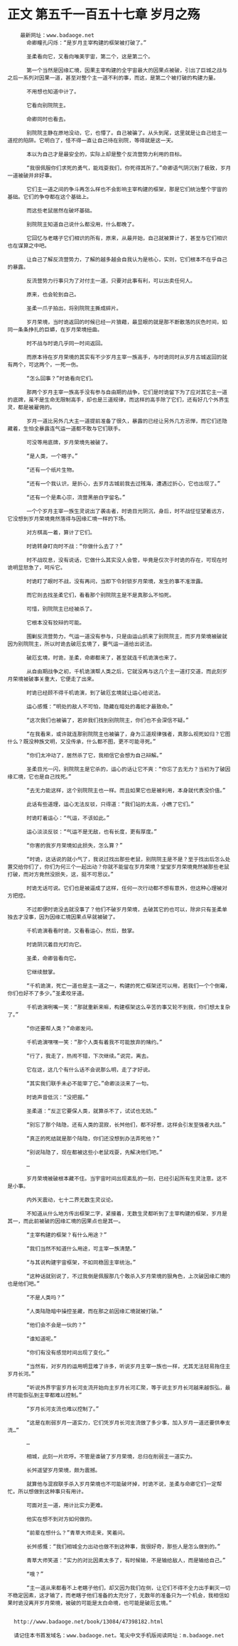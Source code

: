 # 正文 第五千一百五十七章 岁月之殇
        最新网址：www.badaoge.net
          命卿瞳孔闪烁：“是岁月主宰构建的框架被打破了。”
      
          圣柔看向它，又看向唯美宇宙，第二个，这是第二个。
      
          第一个当然是因缘汇境，因果主宰构建的全宇宙最大的因果点被破，引出了巨城之战与之后一系列对因果一道，甚至对整个主一道不利的事，而这，是第二个被打破的构建力量。
      
          不用想也知道中计了。
      
          它看向别院院主。
      
          命卿同时也看去。
      
          别院院主静在原地没动，它，也懵了。自己被骗了。从头到尾，这里就是让自己给主一道挖的陷阱。它明白了，怪不得一直让自己待在别院，等得就是这一天。
      
          本以为自己才是最安全的，实际上却是整个反流营势力利用的目标。
      
          “我很佩服你们求死的勇气，能戏耍我们，你死得其所了。”命卿语气阴沉到了极致，岁月一道被破并非好事。
      
          它们主一道之间的争斗再怎么样也不会影响主宰构建的框架，那是它们统治整个宇宙的基础。它们的争夺都在这个基础上。
      
          而这些老鼠居然在破坏基础。
      
          别院院主知道自己说什么都没用，什么都晚了。
      
          它回忆与老瞎子它们相识的所有，原来，从最开始，自己就被算计了，甚至与它们相识也在谋算之中吧。
      
          让自己了解反流营势力，了解的越多越会自我认为是核心，实则，它们根本不在乎自己的暴露。
      
          反流营势力行事只为了对付主一道，只要对此事有利，可以出卖任何人。
      
          原来，也会轮到自己。
      
          圣柔一爪子拍出，将别院院主撕成碎片。
      
          岁月荣境，当时诡返回的时候已经一片狼藉，最显眼的就是那不断散落的灰色时间，如同一条条挣扎的巨蟒，在岁月荣境扭曲。
      
          时不战与时诡几乎同一时间返回。
      
          而原本待在岁月荣境的其实有不少岁月主宰一族高手，与时诡同时从岁月古城返回的就有两个，可这两个，一死一伤。
      
          “怎么回事？”时诡看向它们。
      
          那两个岁月主宰一族高手没有参与自由期的战争，它们是时诡留下为了应对其它主一道的底牌，虽不是生命无限制高手，却也是三道规律，而这样的高手除了它们，还有好几个外界生灵，都是被雇佣的。
      
          岁月一道比另外几大主一道提前准备了很久，暴露的已经让另外几方忌惮，而它们还隐藏着，生怕全暴露连气运一道都不敢与它们联手。
      
          可没等用底牌，岁月荣境先被破了。
      
          “是人类，一个瞎子。”
      
          “还有一个纸片生物。
      
          “还有一个我认识，是折心，去岁月古城前我去过残海，遭遇过折心，它也出现了。”
      
          “还有一个是素心宗，流营黑册白字留名。”
      
          一个个岁月主宰一族生灵说出了袭击者，时诡目光阴沉，身后，时不战怔怔望着远方，它没想到岁月荣境竟然落得与因缘汇境一样的下场。
      
          对方棋高一着，算计了它们。
      
          时诡转身盯向时不战：“你做什么去了？”
      
          时不战叹息，没有说话，它做什么其实没人会管，毕竟是仅次于时诡的存在，可现在时诡明显怒急了，呵斥它。
      
          时诡盯了眼时不战，没有再问，当即下令封锁岁月荣境，发生的事不准泄露。
      
          而它则去找圣柔它们，看看那个别院院主是不是真那么不怕死。
      
          可惜，别院院主已经被杀了。
      
          它根本没有狡辩的可能。
      
          围剿反流营势力，气运一道没有参与，只是由运山抓来了别院院主，而岁月荣境被破就因为别院院主，所以时诡去破厄玄境了，要气运一道给出说法。
      
          破厄玄境，时诡，圣柔，命卿都来了，甚至就连千机诡演也来了。
      
          从自由期战争之初，千机诡演帮人类之后，它就没再与这几个主一道打交道，而此刻岁月荣境被破事关重大，它便走了出来。
      
          时诡已经顾不得千机诡演，到了破厄玄境就让运心给说法。
      
          运心感慨：“明处的敌人不可怕，隐藏在暗处的毒蛇才最致命。”
      
          “这次我们也被骗了，若非我们找到别院院主，你们也不会深信不疑。”
      
          “在我看来，或许就连那别院院主也被骗了，身为三道规律强者，真那么视死如归？它图什么？既没种族文明，又没传承，什么都不图，更不可能寻死。”
      
          “你们太冲动了，居然杀了它，我相信它会想为自己辩解。”
      
          圣柔目光一闪，别院院主是它杀的，运心的话让它不爽：“你忘了去无力？当初为了破因缘汇境，它也是自己找死。”
      
          “去无力能这样，这个别院院主也一样。而且如果它也是被利用，本身就代表没价值。”
      
          此话有些道理，运心无法反驳，只得道：“我们站的太高，小瞧了它们。”
      
          时诡盯着运心：“气运，不该如此。”
      
          运心淡淡反驳：“气运不是无敌，也有长度，更有厚度。”
      
          “你害的我岁月荣境如此损失，怎么算？”
      
          “时诡，这话说的就小气了，我说过找出那些老鼠，别院院主是不是？至于找出后怎么处置交给你们了，你们为何三个一起出动？你就不能留在岁月荣境？堂堂岁月荣境竟然被那些老鼠打破，而对方竟然没损失，这，挺不可思议。”
      
          时诡无话可说。它们也是被逼成了这样，任何一次行动都不想有意外，但这种心理被对方把控。
      
          不过即便时诡没去就没事了？他们不破岁月荣境，去破其它的也可以，除非只有圣柔单独去才没事，因为因缘汇境因果点早就被破了。
      
          千机诡演看看时诡，又看看运心，然后，鼓掌。
      
          时诡阴沉着目光盯向它。
      
          圣柔，命卿皆看向它。
      
          它继续鼓掌。
      
          “千机诡演，死亡一道也是主一道之一，构建的死亡框架还可以用，若我们一个个倒霉，你们也好不了多少。”圣柔咬牙道。
      
          千机诡演咧嘴一笑：“那就重新来嘛，构建框架这么辛苦的事又轮不到我，你们想太复杂了。”
      
          “你还要帮人类？”命卿发问。
      
          千机诡演嘿嘿一笑：“那个人类有着我不可能放弃的赌约。”
      
          “行了，我走了，热闹不错，下次继续。”说完，离去。
      
          它在这，这几个有什么话不会说那么明，走了才好说。
      
          “其实我们联手未必不能宰了它。”命卿淡淡来了一句。
      
          时诡声音低沉：“没把握。”
      
          圣柔道：“反正它要保人类，就算杀不了，试试也无妨。”
      
          “别忘了那个陆隐，还有人类的混寂，长舛他们，都不好惹，这样会引发至强者大战。”
      
          “真正的死结就是那个陆隐，你们还没想到办法弄死他？”
      
          “别说陆隐了，现在都被这些小老鼠戏耍，先解决他们吧。”
      
          …
      
          岁月荣境被破根本藏不住。当宇宙时间出现紊乱的一刻，已经引起所有生灵注意。这不是小事。
      
          内外天震动，七十二界无数生灵议论。
      
          不知道从什么地方传出框架二字，紧接着，无数生灵都听到了主宰构建的框架，岁月是其一，而此前被破的因缘汇境的因果点也是其一。
      
          “主宰构建的框架？有什么用途？”
      
          “我们当然不知道什么用途，可主宰一族清楚。”
      
          “与其说构建宇宙框架，不如同稳固主宰统治。”
      
          “这种话就别说了，不过我倒是佩服那几个敢杀入岁月荣境的狠角色，上次破因缘汇境的也是他们吧。”
      
          “不是人类吗？”
      
          “人类陆隐暗中操控圣藏，而在那之前因缘汇境就被打破。”
      
          “他们会不会是一伙的？”
      
          “谁知道呢。”
      
          “你们有没有感觉时间出现了变化。”
      
          “当然有，对岁月的运用明显难了许多，听说岁月主宰一族也一样，尤其无法轻易拖住主岁月长河。”
      
          “听说外界宇宙岁月长河支流开始向主岁月长河汇聚，等于说主岁月长河越来越恢弘，最终可能恢弘到主宰都难以控制。”
      
          “岁月长河支流也难以控制了。”
      
          “这是在削弱岁月一道实力，它们凭岁月长河支流做了多少事，加入岁月一道还要供奉支流…”
      
          …
      
          相城，此刻一片欢呼。不管是谁破了岁月荣境，总归在削弱主一道实力。
      
          长舛遥望岁月荣境，颇为震撼。
      
          就算他与混寂联手杀入岁月荣境也不可能破坏掉，时诡不说，圣柔与命卿它们一定帮忙。所以想做到这种事只有用计。
      
          可面对主一道，用计比实力更难。
      
          他实在想不到对方如何做的。
      
          “前辈在想什么？”青草大师走来，笑着问。
      
          长舛感慨：“我们相城全力出动也做不到这种事，我很好奇，那些人是怎么做到的。”
      
          青草大师笑道：“实力的对比因素太多了，有时候输，不是输给敌人，而是输给自己。”
      
          “哦？”
      
          “主一道从来都看不上老瞎子他们，却又因为我们在侧，让它们不得不全力出手剿灭一切不稳定因素，这才输了，而老瞎子他们准备的太充分了，无数年的准备只为一个机会，我相信如果时诡没离开岁月荣境，被破的可能是太白命境，也可能是破厄玄境。”
      
      
      http://www.badaoge.net/book/13084/47398182.html
      
      请记住本书首发域名：www.badaoge.net。笔尖中文手机版阅读网址：m.badaoge.net